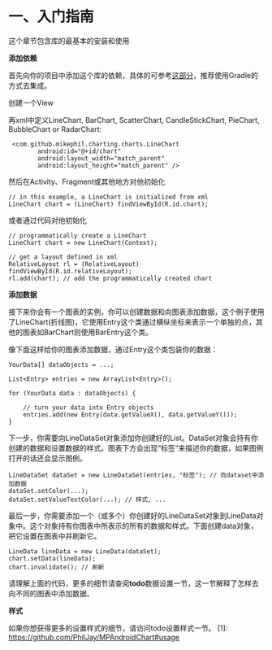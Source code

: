 # 一、入门指南

这个章节包含库的最基本的安装和使用

**添加依赖**

首先向你的项目中添加这个库的依赖，具体的可参考[这部分]()，推荐使用Gradle的方式去集成。

创建一个View

再xml中定义LineChart, BarChart, ScatterChart, CandleStickChart, PieChart, BubbleChart or RadarChart:

     <com.github.mikephil.charting.charts.LineChart
            android:id="@+id/chart"
            android:layout_width="match_parent"
            android:layout_height="match_parent" />

然后在Activity、Fragment或其他地方对他初始化

    // in this example, a LineChart is initialized from xml
    LineChart chart = (LineChart) findViewById(R.id.chart);
或者通过代码对他初始化

    // programmatically create a LineChart
    LineChart chart = new LineChart(Context);

    // get a layout defined in xml
    RelativeLayout rl = (RelativeLayout) findViewById(R.id.relativeLayout);
    rl.add(chart); // add the programmatically created chart
    
**添加数据**

接下来你会有一个图表的实例，你可以创建数据和向图表添加数据，这个例子使用了LineChart(折线图)，它使用Entry这个类通过横纵坐标来表示一个单独的点，其他的图表如BarChart则使用BarEntry这个类。

像下面这样给你的图表添加数据，通过Entry这个类包装你的数据：

    YourData[] dataObjects = ...;
    
    List<Entry> entries = new ArrayList<Entry>();
    
    for (YourData data : dataObjects) {
    
        // turn your data into Entry objects
        entries.add(new Entry(data.getValueX(), data.getValueY())); 
    }


下一步，你需要向LineDataSet对象添加你创建好的List<Entry>。DataSet对象会持有你创建的数据和设置数据的样式。图表下方会出现“标签”来描述你的数据，如果图例打开的话还会显示图例。

    LineDataSet dataSet = new LineDataSet(entries, "标签"); // 向dataset中添加数据
    dataSet.setColor(...);
    dataSet.setValueTextColor(...); // 样式, ...


最后一步，你需要添加一个（或多个）你创建好的LineDataSet对象到LineData对象中。这个对象持有你图表中所表示的所有的数据和样式。下面创建data对象，把它设置在图表中并刷新它。

    LineData lineData = new LineData(dataSet);
    chart.setData(lineData);
    chart.invalidate(); // 刷新


请理解上面的代码，更多的细节请查阅**todo**数据设置一节，这一节解释了怎样去向不同的图表中添加数据。

**样式**

如果你想获得更多的设置样式的细节，请访问todo设置样式一节。
[1]: https://github.com/PhilJay/MPAndroidChart#usage